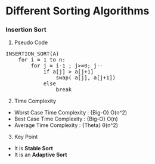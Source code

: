 # Different Sorting Algorithms

### Insertion Sort
1. Pseudo Code
<pre>
INSERTION_SORT(A)
    for i = 1 to n:
        for j = i-1 ; j>=0; j--
            if a[j] > a[j+1]
                swap( a[j], a[j+1])
            else
                break
</pre>

2. Time Complexity
* Worst Case Time Complexity : {Big-O} O(n^2)
* Best Case Time Complexity : {Big-O} O(n)
* Average Time Complexity : {Theta} θ(n^2)  

3. Key Point
* It is <b>Stable Sort</b>
* It is an <b>Adaptive Sort</b>